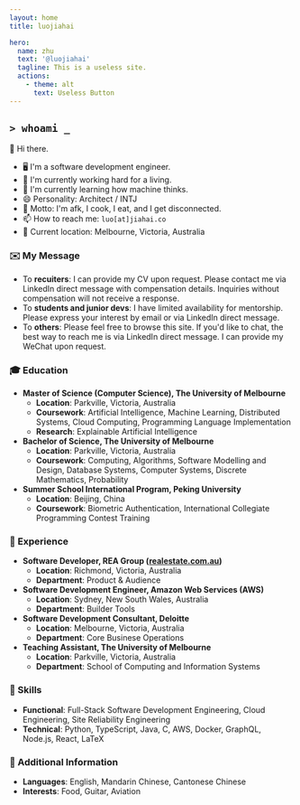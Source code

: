 ```yaml
---
layout: home
title: luojiahai

hero:
  name: zhu
  text: '@luojiahai'
  tagline: This is a useless site.
  actions:
    - theme: alt
      text: Useless Button
---
```


## `> whoami _`

👋 Hi there.

- 🖥️ I'm a software development engineer.
- 🔭 I'm currently working hard for a living.
- 🌱 I'm currently learning how machine thinks.
- 😄 Personality: Architect / INTJ
- 💬 Motto: I'm afk, I cook, I eat, and I get disconnected.
- 📫 How to reach me: `luo[at]jiahai.co`
- 📍 Current location: Melbourne, Victoria, Australia

### ✉️ My Message

- To **recuiters**: I can provide my CV upon request. Please contact me via LinkedIn direct message with compensation details. Inquiries without compensation will not receive a response.
- To **students and junior devs**: I have limited availability for mentorship. Please express your interest by email or via LinkedIn direct message.
- To **others**: Please feel free to browse this site. If you'd like to chat, the best way to reach me is via LinkedIn direct message. I can provide my WeChat upon request.

### 🎓 Education

- **Master of Science (Computer Science), The University of Melbourne**
  - **Location**: Parkville, Victoria, Australia
  - **Coursework**: Artificial Intelligence, Machine Learning, Distributed Systems, Cloud Computing, Programming Language Implementation
  - **Research**: Explainable Artificial Intelligence
- **Bachelor of Science, The University of Melbourne**
  - **Location**: Parkville, Victoria, Australia
  - **Coursework**: Computing, Algorithms, Software Modelling and Design, Database Systems, Computer Systems, Discrete Mathematics, Probability
- **Summer School International Program, Peking University**
  - **Location**: Beijing, China
  - **Coursework**: Biometric Authentication, International Collegiate Programming Contest Training

### 🏢 Experience

- **Software Developer, REA Group ([realestate.com.au](https://realestate.com.au/))**
  - **Location**: Richmond, Victoria, Australia
  - **Department**: Product & Audience
- **Software Development Engineer, Amazon Web Services (AWS)**
  - **Location**: Sydney, New South Wales, Australia
  - **Department**: Builder Tools
- **Software Development Consultant, Deloitte**
  - **Location**: Melbourne, Victoria, Australia
  - **Department**: Core Businese Operations
- **Teaching Assistant, The University of Melbourne**
  - **Location**: Parkville, Victoria, Australia
  - **Department**: School of Computing and Information Systems

### 🚀 Skills

- **Functional**: Full-Stack Software Development Engineering, Cloud Engineering, Site Reliability Engineering
- **Technical**: Python, TypeScript, Java, C, AWS, Docker, GraphQL, Node.js, React, LaTeX

### 🥔 Additional Information

- **Languages**: English, Mandarin Chinese, Cantonese Chinese
- **Interests**: Food, Guitar, Aviation
